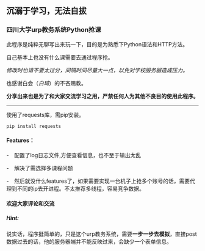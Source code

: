 ## 沉溺于学习，无法自拔 ##

### 四川大学urp教务系统Python抢课 ###

此程序是纯粹无聊写出来玩一下，目的是为熟悉下Python语法和HTTP方法。

自己基本上也没有什么课需要去通过程序抢。 

*修改时也请不要太过分，间隔时间尽量大一点，以免对学校服务器造成压力。* 

也感谢白会（*白琦*）的不吝赐教。

**分享出来也是为了和大家交流学习之用，严禁任何人为其他不良目的使用此程序。**

-------

使用了requests库，需pip安装。
```
pip install requests
```

####  Features： ####
-　配置了log日志文件,方便查看信息，也不至于输出太乱 

-　解决了需选择多课程问题 

-　然后就没什么features了，如果需要实现一台机子上抢多个账号的话，需要代理到不同的ip去开进程。不太推荐多线程，容易竞争数据。 


#### 欢迎大家评论和交流 ####

##### Hint: #####
说实话，程序挺简单的，只是这个urp教务系统，需要**一步一步去模拟**，直接post数据过去的话，他的服务器端并不能反映过来，会缺少一个表单信息。
